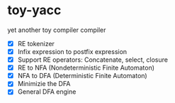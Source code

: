 # toy-yacc
yet another toy compiler compiler

- [x] RE tokenizer
- [x] Infix expression to postfix expression
- [x] Support RE operators: Concatenate, select, closure
- [x] RE to NFA (Nondeterministic Finite Automaton)
- [x] NFA to DFA (Deterministic Finite Automaton)
- [x] Minimizie the DFA
- [x] General DFA engine
